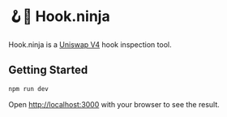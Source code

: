 # 🪝🥷 Hook.ninja

Hook.ninja is a [Uniswap V4](https://docs.uniswap.org/contracts/v4/overview) hook inspection tool.

## Getting Started

```bash
npm run dev
```

Open [http://localhost:3000](http://localhost:3000) with your browser to see the result.
